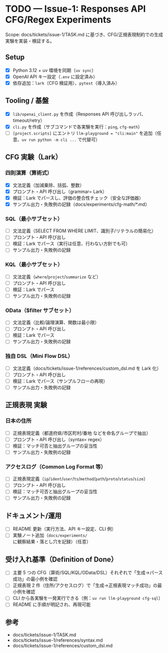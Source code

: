 # TODO — Issue-1: Responses API CFG/Regex Experiments

Scope: docs/tickets/issue-1/TASK.md に基づき、CFG/正規表現制約での生成実験を実装・検証する。

## Setup
- [x] Python 3.12 + uv 環境を同期（`uv sync`）
- [x] OpenAI API キー設定（`.env` に設定済み）
- [x] 依存追加：`lark`（CFG 検証用）、`pytest`（導入済み）

## Tooling / 基盤
- [x] `lib/openai_client.py` を作成（Responses API 呼び出しラッパ、timeout/retry）
- [x] `cli.py` を作成（サブコマンドで各実験を実行：`ping`, `cfg-math`）
- [ ] `[project.scripts]` にエントリ `llm-playground = "cli:main"` を追加（任意、`uv run python -m cli ...` で代替可）

## CFG 実験（Lark）

### 四則演算（算術式）
- [x] 文法定義（加減乗除、括弧、整数）
- [x] プロンプト・API 呼び出し（grammar= Lark）
- [x] 検証：Lark でパースし、評価の整合性チェック（安全な評価器）
- [x] サンプル出力・失敗例の記録（docs/experiments/cfg-math/*.md）

### SQL（最小サブセット）
- [ ] 文法定義（SELECT FROM WHERE LIMIT、識別子/リテラルの簡易化）
- [ ] プロンプト・API 呼び出し
- [ ] 検証：Lark でパース（実行は任意、行わない方針でも可）
- [ ] サンプル出力・失敗例の記録

### KQL（最小サブセット）
- [ ] 文法定義（`where`/`project`/`summarize` など）
- [ ] プロンプト・API 呼び出し
- [ ] 検証：Lark でパース
- [ ] サンプル出力・失敗例の記録

### OData（$filter サブセット）
- [ ] 文法定義（比較/論理演算、関数は最小限）
- [ ] プロンプト・API 呼び出し
- [ ] 検証：Lark でパース
- [ ] サンプル出力・失敗例の記録

### 独自 DSL（Mini Flow DSL）
- [ ] 文法定義（docs/tickets/issue-1/references/custom_dsl.md を Lark 化）
- [ ] プロンプト・API 呼び出し
- [ ] 検証：Lark でパース（サンプルフローの再現）
- [ ] サンプル出力・失敗例の記録

## 正規表現 実験

### 日本の住所
- [ ] 正規表現定義（都道府県/市区町村/番地 などを命名グループで抽出）
- [ ] プロンプト・API 呼び出し（syntax= regex）
- [ ] 検証：マッチ可否と抽出グループの妥当性
- [ ] サンプル出力・失敗例の記録

### アクセスログ（Common Log Format 等）
- [ ] 正規表現定義（`ip`/`ident`/`user`/`ts`/`method`/`path`/`proto`/`status`/`size`）
- [ ] プロンプト・API 呼び出し
- [ ] 検証：マッチ可否と抽出グループの妥当性
- [ ] サンプル出力・失敗例の記録

## ドキュメント/運用
- [ ] README 更新（実行方法、API キー設定、CLI 例）
- [ ] 実験ノート追加（`docs/experiments/` に観察結果・落とし穴を記録）（任意）

## 受け入れ基準（Definition of Done）
- [ ] 主要 5 つの CFG（算術/SQL/KQL/OData/DSL）それぞれで「生成→パース成功」の最小例を確認
- [ ] 正規表現 2 件（住所/アクセスログ）で「生成→正規表現マッチ成功」の最小例を確認
- [ ] CLI から各実験を一発実行できる（例：`uv run llm-playground cfg-sql`）
- [ ] README に手順が明記され、再現可能

## 参考
- docs/tickets/issue-1/TASK.md
- docs/tickets/issue-1/references/syntax.md
- docs/tickets/issue-1/references/custom_dsl.md
